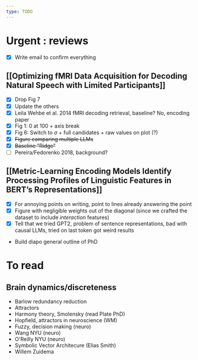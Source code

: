 ```yaml
---
type: TODO
---
```

# Urgent : reviews
- [x] Write email to confirm everything
## [[Optimizing fMRI Data Acquisition for Decoding Natural Speech with Limited Participants]]
- [x] Drop Fig 7
- [x] Update the others
- [x] Leila Wehbe et al. 2014 fMRI decoding retrieval, baseline? No, encoding paper
- [x] Fig 1: 0 at 100 + axis break
- [x] Fig 6: Switch to $\sigma$ + full candidates + raw values on plot (?)
- [x] ~~Figure comparing multiple LLMs~~
- [x] ~~Baseline "Ridge"~~
- [ ] Pereira/Fedorenko 2018, background?

## [[Metric-Learning Encoding Models Identify Processing Profiles of Linguistic Features in BERT’s Representations]]
- [x] For annoying points on writing, point to lines already answering the point
- [x] Figure with negligible weights out of the diagonal (since we crafted the dataset to include *interaction* features)
- [x] Tell that we tried GPT2, problem of sentence representations, bad with causal LLMs, tried on last token got weird results

- Build diapo general outline of PhD
# To read
## Brain dynamics/discreteness
- Barlow redundancy reduction
- Attractors
- Harmony theory, Smolensky (read Plate PhD)
- Hopfield, attractors in neuroscience (WM)
- Fuzzy, decision making (neuro)
- Wang NYU (neuro)
- O'Reilly NYU (neuro)
- Symbolic Vector Architecure (Elias Smith)
- Willem Zuidema